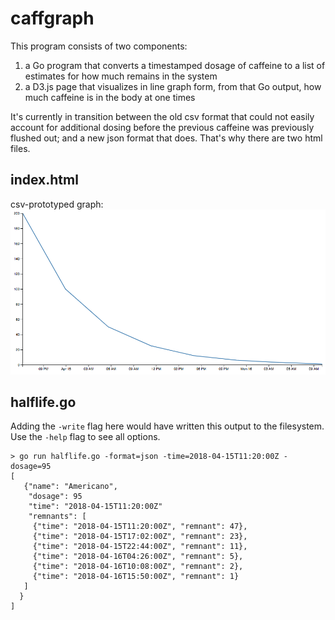 # caffgraph
This program consists of two components: 

1. a Go program that converts a timestamped dosage of caffeine to a list of estimates for how much remains in the system 
2. a D3.js page that visualizes in line graph form, from that Go output, how much caffeine is in the body at one times

It's currently in transition between the old csv format that could not easily account for additional dosing before the previous caffeine was previously flushed out; and a new json format that does. That's why there are two html files.

## index.html
csv-prototyped graph:
![rendered from 2018-04-14T18:14:00Z,200](rendered_graph.png)

## halflife.go
Adding the `-write` flag here would have written this output to the filesystem. Use the `-help` flag to see all options.
```
> go run halflife.go -format=json -time=2018-04-15T11:20:00Z -dosage=95
[
   {"name": "Americano",
    "dosage": 95
    "time": "2018-04-15T11:20:00Z"
    "remnants": [
     {"time": "2018-04-15T11:20:00Z", "remnant": 47},
     {"time": "2018-04-15T17:02:00Z", "remnant": 23},
     {"time": "2018-04-15T22:44:00Z", "remnant": 11},
     {"time": "2018-04-16T04:26:00Z", "remnant": 5},
     {"time": "2018-04-16T10:08:00Z", "remnant": 2},
     {"time": "2018-04-16T15:50:00Z", "remnant": 1}
   ]
  }
]
```
